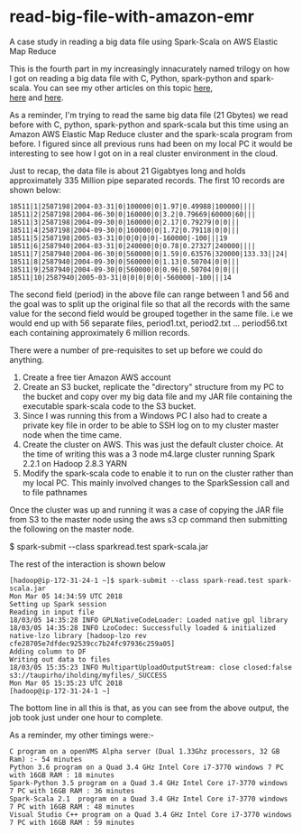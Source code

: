 # read-big-file-with-amazon-emr
A case study in reading a big data file using Spark-Scala on AWS Elastic Map Reduce

This is the fourth part in my increasingly innacurately named  trilogy on how I got on reading a big data file 
with C, Python, spark-python and spark-scala. You can see my other articles on this topic 
<a href="https://github.com/taupirho/read-big-file-with-python">here</a>,  
<a href="https://github.com/taupirho/read-big-file-with-spark-python">here</a> and 
<a href="https://github.com/taupirho/read-big-file-with-spark-scala">here</a>.
 
As a reminder, I'm trying to read the same big data file (21 Gbytes) we read before with C, python, spark-python and spark-scala but 
this time using an Amazon AWS Elastic Map Reduce cluster and the spark-scala program from before.
I figured since all previous runs had been on my local PC it would be interesting to see how I got on in a real cluster 
environment in the cloud.

Just to recap, the data file is about 21 Gigabtyes long and holds approximately 335 Million pipe separated records. The first 
10 records are shown below:


```
18511|1|2587198|2004-03-31|0|100000|0|1.97|0.49988|100000||||
18511|2|2587198|2004-06-30|0|160000|0|3.2|0.79669|60000|60|||
18511|3|2587198|2004-09-30|0|160000|0|2.17|0.79279|0|0|||
18511|4|2587198|2004-09-30|0|160000|0|1.72|0.79118|0|0|||
18511|5|2587198|2005-03-31|0|0|0|0|0|-160000|-100|||19
18511|6|2587940|2004-03-31|0|240000|0|0.78|0.27327|240000||||
18511|7|2587940|2004-06-30|0|560000|0|1.59|0.63576|320000|133.33||24|
18511|8|2587940|2004-09-30|0|560000|0|1.13|0.50704|0|0|||
18511|9|2587940|2004-09-30|0|560000|0|0.96|0.50704|0|0|||
18511|10|2587940|2005-03-31|0|0|0|0|0|-560000|-100|||14

```

The second field (period) in the above file can range between 1 and 56 and the goal was to split up the original 
file so that all the records with the same value for the second field would be grouped together in the same file. i.e we 
would end up with 56 separate files, period1.txt, period2.txt ... period56.txt each containing approximately 6 million records.

There were a number of pre-requisites to set up before we could do anything.

1) Create a free tier Amazon AWS account
2) Create an S3 bucket, replicate the "directory" structure from my PC to the bucket and copy over my big data file and 
   my JAR file containing the executable spark-scala code to the S3 bucket.
3) Since I was running this from a Windows PC I also had to create a private key file in order to be able to SSH log on 
   to my cluster master node when the time came.
4) Create the cluster on AWS. This was just the default cluster choice. At the time of writing this was a 3 node m4.large 
   cluster running Spark 2.2.1 on Hadoop 2.8.3 YARN
5) Modify the spark-scala code to enable it to run on the cluster rather than my local PC. This mainly involved changes to 
   the SparkSession call and to file pathnames 

Once the cluster was up and running it was a case of copying the JAR file from S3 to the master node using the aws s3 cp command 
then submitting the following on the master node.

$ spark-submit --class sparkread.test spark-scala.jar

The rest of the interaction is shown below

```
[hadoop@ip-172-31-24-1 ~]$ spark-submit --class spark-read.test spark-scala.jar
Mon Mar 05 14:34:59 UTC 2018
Setting up Spark session
Reading in input file
18/03/05 14:35:28 INFO GPLNativeCodeLoader: Loaded native gpl library
18/03/05 14:35:28 INFO LzoCodec: Successfully loaded & initialized native-lzo library [hadoop-lzo rev cfe28705e7dfdec92539cc7b24fc97936c259a05]
Adding column to DF
Writing out data to files
18/03/05 15:35:23 INFO MultipartUploadOutputStream: close closed:false s3://taupirho/iholding/myfiles/_SUCCESS
Mon Mar 05 15:35:23 UTC 2018
[hadoop@ip-172-31-24-1 ~]
```
The bottom line in all this is that, as you can see from the above output, the job took just under one hour to complete.

As a reminder, my other timings were:-

```
C program on a openVMS Alpha server (Dual 1.33Ghz processors, 32 GB Ram) :- 54 minutes
Python 3.6 program on a Quad 3.4 GHz Intel Core i7-3770 windows 7 PC with 16GB RAM : 18 minutes
Spark-Python 3.5 program on a Quad 3.4 GHz Intel Core i7-3770 windows 7 PC with 16GB RAM : 36 minutes
Spark-Scala 2.1  program on a Quad 3.4 GHz Intel Core i7-3770 windows 7 PC with 16GB RAM : 48 minutes
Visual Studio C++ program on a Quad 3.4 GHz Intel Core i7-3770 windows 7 PC with 16GB RAM : 59 minutes
```




